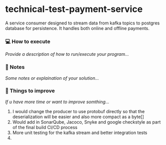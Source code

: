 # technical-test-payment-service
A service consumer designed to stream data from kafka topics to postgres database for persistence. It handles both online and offline payments. 


### :computer: How to execute

_Provide a description of how to run/execute your program..._

### :memo: Notes

_Some notes or explaination of your solution..._

### :pushpin: Things to improve

_If u have more time or want to improve somthing..._
1. I would change the producer to use protobuf directly so that the deserialization will be easier and also more compact as a byte[]
2. Would add in SonarQube, Jacoco, Snyke and google checkstyle as part of the final build CI/CD process
3. More unit testing for the kafka stream and better integration tests
3.